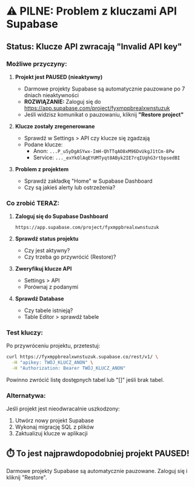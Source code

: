 # ⚠️ PILNE: Problem z kluczami API Supabase

## Status: Klucze API zwracają "Invalid API key"

### Możliwe przyczyny:

1. **Projekt jest PAUSED (nieaktywny)**
   - Darmowe projekty Supabase są automatycznie pauzowane po 7 dniach nieaktywności
   - **ROZWIĄZANIE:** Zaloguj się do https://app.supabase.com/project/fyxmppbrealxwnstuzuk
   - Jeśli widzisz komunikat o pauzowaniu, kliknij **"Restore project"**

2. **Klucze zostały zregenerowane**
   - Sprawdź w Settings > API czy klucze się zgadzają
   - Podane klucze:
     - Anon: `...P_u5yDgASYwx-ImH-QhTTqAO8xM96DvUkgJ1tCm-8Pw`
     - Service: `..._exYkOlAqEYUMTyqt8AByk2IE7rqIUghG3rtbpsedBI`

3. **Problem z projektem**
   - Sprawdź zakładkę "Home" w Supabase Dashboard
   - Czy są jakieś alerty lub ostrzeżenia?

### Co zrobić TERAZ:

1. **Zaloguj się do Supabase Dashboard**
   ```
   https://app.supabase.com/project/fyxmppbrealxwnstuzuk
   ```

2. **Sprawdź status projektu**
   - Czy jest aktywny?
   - Czy trzeba go przywrócić (Restore)?

3. **Zweryfikuj klucze API**
   - Settings > API
   - Porównaj z podanymi

4. **Sprawdź Database**
   - Czy tabele istnieją?
   - Table Editor > sprawdź tabele

### Test kluczy:

Po przywróceniu projektu, przetestuj:
```bash
curl https://fyxmppbrealxwnstuzuk.supabase.co/rest/v1/ \
  -H "apikey: TWÓJ_KLUCZ_ANON" \
  -H "Authorization: Bearer TWÓJ_KLUCZ_ANON"
```

Powinno zwrócić listę dostępnych tabel lub "[]" jeśli brak tabel.

### Alternatywa:

Jeśli projekt jest nieodwracalnie uszkodzony:
1. Utwórz nowy projekt Supabase
2. Wykonaj migrację SQL z plików
3. Zaktualizuj klucze w aplikacji

## ⏱️ To jest najprawdopodobniej projekt PAUSED!

Darmowe projekty Supabase są automatycznie pauzowane. Zaloguj się i kliknij "Restore".
